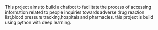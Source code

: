 This project aims to build a chatbot to facilitate the process of accessing information related to people inquiries towards adverse drug reaction list,blood pressure tracking,hospitals and pharmacies.
this project is build using python with deep learning.
